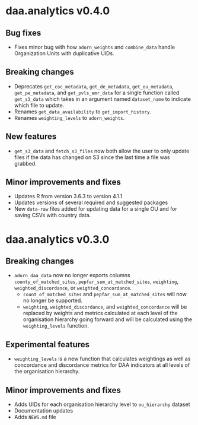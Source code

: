 # daa.analytics v0.4.0

## Bug fixes
* Fixes minor bug with how `adorn_weights` and `combine_data` handle
  Organization Units with duplicative UIDs.

## Breaking changes
* Deprecates `get_coc_metadata`, `get_de_metadata`, `get_ou_metadata`,
  `get_pe_metadata`, and `get_pvls_emr_data` for a single function called
  `get_s3_data` which takes in an argument named `dataset_name` to indicate
  which file to update.
* Renames `get_data_availability` to `get_import_history`.
* Renames `weighting_levels` to `adorn_weights`.
  
## New features
* `get_s3_data` and `fetch_s3_files` now both allow the user to only update
  files if the data has changed on S3 since the last time a file was grabbed.

## Minor improvements and fixes
* Updates R from version 3.6.3 to version 4.1.1
* Updates versions of several required and suggested packages
* New `data-raw` files added for updating data for a single OU and
  for saving CSVs with country data.

# daa.analytics v0.3.0

## Breaking changes
* `adorn_daa_data` now no longer exports columns `county_of_matched_sites`,
  `pepfar_sum_at_matched_sites`, `weighting`, `weighted_discordance`,
  or `weighted_concordance`.
  - `count_of_matched_sites` and `pepfar_sum_at_matched_sites` will now no
    longer be supported.
  - `weighting`, `weighted_discordance`, and `weighted_concordance` will be
    replaced by weights and metrics calculated at each level of the organisation
    hierarchy going forward and will be calculated using the `weighting_levels`
    function.

## Experimental features
* `weighting_levels` is a new function that calculates weightings as well as
  concordance and discordance metrics for DAA indicators at all levels of the
  organisation hierarchy.
  
## Minor improvements and fixes
* Adds UIDs for each organisation hierarchy level to `ou_hierarchy` dataset
* Documentation updates
* Adds `NEWS.md` file

